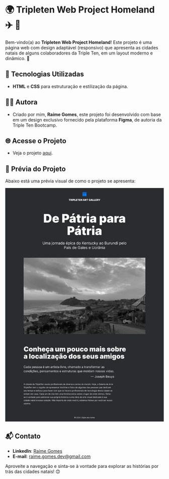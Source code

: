 # 🌍 **Tripleten Web Project Homeland** ✈️ 🏡

Bem-vindo(a) ao **Tripleten Web Project Homeland**! Este projeto é uma página web com design adaptável (responsivo) que apresenta as cidades natais de alguns colaboradores da Triple Ten, em um layout moderno e dinâmico. 🎇

## 🚀 **Tecnologias Utilizadas**
- **HTML** e **CSS** para estruturação e estilização da página.

## 👩‍💻 **Autora**
- Criado por mim, **Raíme Gomes**, este projeto foi desenvolvido com base em um design exclusivo fornecido pela plataforma **Figma**, de autoria da Triple Ten Bootcamp.

## 🌐 **Acesse o Projeto**
- Veja o projeto [aqui](https://raimegomes.github.io/web_project_homeland/).

## 📸 **Prévia do Projeto**
Abaixo está uma prévia visual de como o projeto se apresenta:

![Prévia do Projeto](./images/preview.png)

## 📬 **Contato**
- **LinkedIn**: [Raíme Gomes](https://www.linkedin.com/in/raimeamador/)
- **E-mail**: raime.gomes.dev@gmail.com

Aproveite a navegação e sinta-se à vontade para explorar as histórias por trás das cidades natais! 😊

